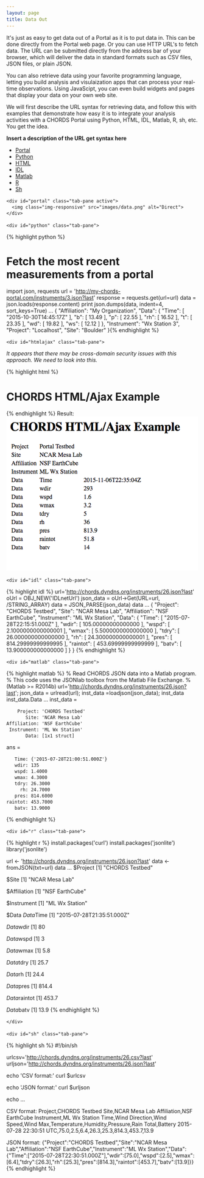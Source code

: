 ```yaml
---
layout: page
title: Data Out
---
```


It's just as easy to get data out of a Portal as it is to put data in. This can
be done directly from the Portal web page. Or you can use HTTP URL's to
fetch data. The URL can be submitted directly from the address bar of your browser, which will
deliver the data in standard formats such as CSV files, JSON files, or plain JSON. 

You can also retrieve data using your favorite programming language, letting you build
analysis and visulaization apps that can process your real-time observations. Using JavaScipt,
you can even build widgets and pages that display your data on your own web site.

We will first describe the URL syntax for retrieving data, and follow this with examples that 
demonstrate how easy it is to integrate your analysis activities with a CHORDS Portal using
Python, HTML, IDL, Matlab, R, sh, etc. You get the idea.

**Insert a description of the URL get syntax here**

<div class="container">
  <ul class="nav nav-pills">
    <li class="active"><a data-toggle="tab" href="#portal">Portal</a></li>
    <li><a data-toggle="tab" href="#python">Python</a></li>
    <li><a data-toggle="tab" href="#htmlajax">HTML</a></li>
    <li><a data-toggle="tab" href="#idl">IDL</a></li>
    <li><a data-toggle="tab" href="#matlab">Matlab</a></li>
    <li><a data-toggle="tab" href="#r">R</a></li>
    <li><a data-toggle="tab" href="#sh">Sh</a></li>
  </ul>

  <div class="tab-content">
  
    <div id="portal" class="tab-pane active">
      <img class="img-responsive" src="images/data.png" alt="Direct">
    </div>
    
    <div id="python" class="tab-pane">
{% highlight python %}
# Fetch the most recent measurements from a portal
import json, requests
url      = 'http://my-chords-portal.com/instruments/3.json?last'
response = requests.get(url=url)
data     = json.loads(response.content)
print json.dumps(data, indent=4, sort_keys=True)
...
{
    "Affiliation": "My Organization", 
    "Data": {
        "Time": [
            "2015-10-30T14:45:17Z"
        ], 
        "b": [
            13.49
        ], 
        "p": [
            22.55
        ], 
        "rh": [
            16.52
        ], 
        "t": [
            23.35
        ], 
        "wd": [
            19.82
        ], 
        "ws": [
            12.12
        ]
    }, 
    "Instrument": "Wx Station 3", 
    "Project": "Localhost", 
    "Site": "Boulder"
}{% endhighlight %}
    </div>
    
    <div id="htmlajax" class="tab-pane">

<p><em>It appears that there may be cross-domain security issues with this approach. We need to
look into this.</em></p>

{% highlight html %}
<h1>CHORDS HTML/Ajax Example</h1>

<script src="https://ajax.googleapis.com/ajax/libs/jquery/2.1.4/jquery.min.js"></script>

<script>
var url = "http://chords.dyndns.org/instruments/26.json?last";
$(function () {
    $.getJSON(url, function (data) {
        var table_html = "<table>";
        $.each(data,
        function (key, val) {
            if (key != "Data") {
                table_html += "<tr><td>" + key + "</td><td>" + val + "</td></tr>";
            } else {
                $.each(val, function (datakey, dataval) {
                    table_html += "<tr><td>Data</td><td>" + datakey 
                      + "</td><td>" + dataval + "</td></tr>";
                });
            }
        });
        table_html += "</table>";

        $("<p>", {
            html: table_html
        }).appendTo("body");
    });
});
</script>
{% endhighlight %}
    Result:
    <img class="img-responsive" src="images/chords_ajax.png" alt="AJAX">
    </div>
    
    <div id="idl" class="tab-pane">
{% highlight idl %}
url='http://chords.dyndns.org/instruments/26.json?last'
oUrl = OBJ_NEW('IDLnetUrl')
json_data = oUrl->Get(URL=url, /STRING_ARRAY)
data = JSON_PARSE(json_data)
data
...
{
    "Project": "CHORDS Testbed",
    "Site": "NCAR Mesa Lab",
    "Affiliation": "NSF EarthCube",
    "Instrument": "ML Wx Station",
    "Data": {
        "Time": [
            "2015-07-28T22:15:51.000Z"
        ],
        "wdir": [
            105.00000000000000
        ],
        "wspd": [
            2.1000000000000001
        ],
        "wmax": [
            5.5000000000000000
        ],
        "tdry": [
            26.000000000000000
        ],
        "rh": [
            24.300000000000001
        ],
        "pres": [
            814.29999999999995
        ],
        "raintot": [
            453.69999999999999
        ],
        "batv": [
            13.900000000000000
        ]
    }
}
{% endhighlight %}
    </div>

    <div id="matlab" class="tab-pane">
{% highlight matlab %}
% Read CHORDS JSON data into a Matlab program.
% This code uses the JSONlab toolbox from the Matlab File Exchange.
% (Matlab >= R2014b)
url='http://chords.dyndns.org/instruments/26.json?last';
json_data = urlread(url);
inst_data =loadjson(json_data);
inst_data
inst_data.Data
...
inst_data = 

        Project: 'CHORDS Testbed'
           Site: 'NCAR Mesa Lab'
    Affiliation: 'NSF EarthCube'
     Instrument: 'ML Wx Station'
           Data: [1x1 struct]

ans = 

       Time: {'2015-07-28T21:00:51.000Z'}
       wdir: 135
       wspd: 1.4000
       wmax: 4.3000
       tdry: 26.3000
         rh: 24.7000
       pres: 814.6000
    raintot: 453.7000
       batv: 13.9000

>> 
{% endhighlight %}
    </div>
    
    <div id="r" class="tab-pane">
{% highlight r %}
install.packages('curl')
install.packages('jsonlite')
library('jsonlite')

url <- 'http://chords.dyndns.org/instruments/26.json?last'
data <- fromJSON(txt=url)
data
...
$Project
[1] "CHORDS Testbed"

$Site
[1] "NCAR Mesa Lab"

$Affiliation
[1] "NSF EarthCube"

$Instrument
[1] "ML Wx Station"

$Data
$Data$Time
[1] "2015-07-28T21:35:51.000Z"

$Data$wdir
[1] 80

$Data$wspd
[1] 3

$Data$wmax
[1] 5.8

$Data$tdry
[1] 25.7

$Data$rh
[1] 24.4

$Data$pres
[1] 814.4

$Data$raintot
[1] 453.7

$Data$batv
[1] 13.9
{% endhighlight %}

    </div>
    
    <div id="sh" class="tab-pane">
{% highlight sh %}
#!/bin/sh

urlcsv='http://chords.dyndns.org/instruments/26.csv?last'
urljson='http://chords.dyndns.org/instruments/26.json?last'

echo 'CSV format:'
curl $urlcsv

echo 'JSON format:'
curl $urljson

echo
...

CSV format:
Project,CHORDS Testbed
Site,NCAR Mesa Lab
Affiliation,NSF EarthCube
Instrument,ML Wx Station
Time,Wind Direction,Wind Speed,Wind Max,Temperature,Humidity,Pressure,Rain Total,Battery
2015-07-28 22:30:51 UTC,75.0,2.5,6.4,26.3,25.3,814.3,453.7,13.9

JSON format:
{"Project":"CHORDS Testbed","Site":"NCAR Mesa Lab","Affiliation":"NSF EarthCube","Instrument":"ML Wx Station","Data":{"Time":["2015-07-28T22:30:51.000Z"],"wdir":[75.0],"wspd":[2.5],"wmax":[6.4],"tdry":[26.3],"rh":[25.3],"pres":[814.3],"raintot":[453.7],"batv":[13.9]}}
{% endhighlight %}
  </div>

</div>



